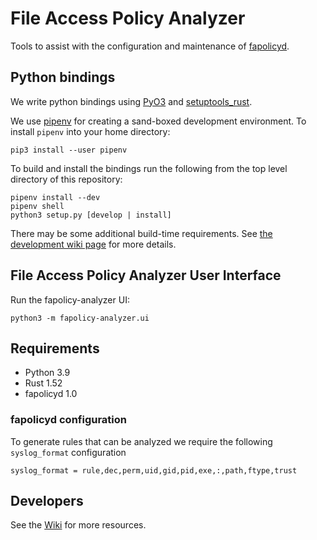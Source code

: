 File Access Policy Analyzer
===

Tools to assist with the configuration and maintenance of [fapolicyd](https://github.com/linux-application-whitelisting/fapolicyd).

## Python bindings

We write python bindings using [PyO3](https://github.com/PyO3/pyo3) and [setuptools_rust](https://setuptools-rust.readthedocs.io/en/latest/).

We use [pipenv](https://pipenv.pypa.io/en/latest/) for creating a sand-boxed development environment.  To install `pipenv` into your home directory:

```{shell}
pip3 install --user pipenv
```

To build and install the bindings run the following from the top level directory of this repository:

```{shell}
pipenv install --dev
pipenv shell
python3 setup.py [develop | install]
```

There may be some additional build-time requirements.  See [the development wiki page](https://github.com/ctc-oss/fapolicy-analyzer/wiki/Development) for more details.

## File Access Policy Analyzer User Interface

Run the fapolicy-analyzer UI:

```{shell}
python3 -m fapolicy-analyzer.ui
```

## Requirements

- Python 3.9
- Rust 1.52
- fapolicyd 1.0

### fapolicyd configuration
To generate rules that can be analyzed we require the following `syslog_format` configuration

`syslog_format = rule,dec,perm,uid,gid,pid,exe,:,path,ftype,trust`

## Developers

See the [Wiki](https://github.com/ctc-oss/fapolicy-analyzer/wiki) for more resources.
